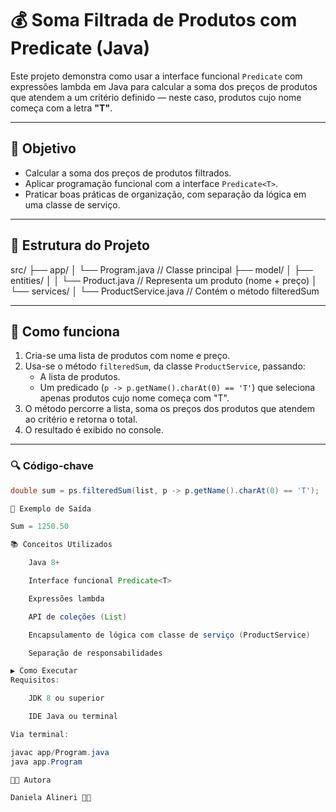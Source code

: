 # 💰 Soma Filtrada de Produtos com Predicate (Java)

Este projeto demonstra como usar a interface funcional `Predicate` com expressões lambda em Java para calcular a soma dos preços de produtos 
que atendem a um critério definido — neste caso, produtos cujo nome começa com a letra **"T"**.

---

## 🚀 Objetivo

- Calcular a soma dos preços de produtos filtrados.
- Aplicar programação funcional com a interface `Predicate<T>`.
- Praticar boas práticas de organização, com separação da lógica em uma classe de serviço.

---

## 🧩 Estrutura do Projeto

src/
├── app/
│ └── Program.java // Classe principal
├── model/
│ ├── entities/
│ │ └── Product.java // Representa um produto (nome + preço)
│ └── services/
│ └── ProductService.java // Contém o método filteredSum

---

## 🔧 Como funciona

1. Cria-se uma lista de produtos com nome e preço.
2. Usa-se o método `filteredSum`, da classe `ProductService`, passando:
   - A lista de produtos.
   - Um predicado (`p -> p.getName().charAt(0) == 'T'`) que seleciona apenas produtos cujo nome começa com "T".
3. O método percorre a lista, soma os preços dos produtos que atendem ao critério e retorna o total.
4. O resultado é exibido no console.

---

### 🔍 Código-chave

```java
double sum = ps.filteredSum(list, p -> p.getName().charAt(0) == 'T');

📌 Exemplo de Saída

Sum = 1250.50

📚 Conceitos Utilizados

    Java 8+

    Interface funcional Predicate<T>

    Expressões lambda

    API de coleções (List)

    Encapsulamento de lógica com classe de serviço (ProductService)

    Separação de responsabilidades

▶️ Como Executar
Requisitos:

    JDK 8 ou superior

    IDE Java ou terminal

Via terminal:

javac app/Program.java
java app.Program

👩‍💻 Autora

Daniela Alineri 👩‍💻
